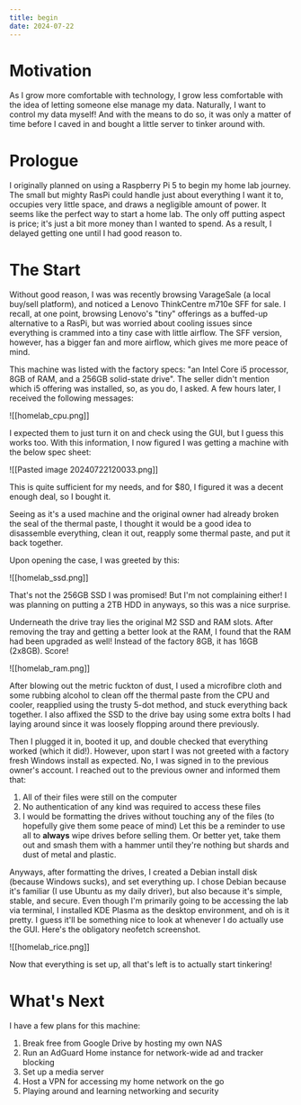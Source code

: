 ```yaml
---
title: begin
date: 2024-07-22
---
```

# Motivation
As I grow more comfortable with technology, I grow less comfortable with the idea of letting someone else manage my data. Naturally, I want to control my data myself! And with the means to do so, it was only a matter of time before I caved in and bought a little server to tinker around with. 
# Prologue
I originally planned on using a Raspberry Pi 5 to begin my home lab journey. The small but mighty RasPi could handle just about everything I want it to, occupies very little space, and draws a negligible amount of power. It seems like the perfect way to start a home lab. The only off putting aspect is price; it's just a bit more money than I wanted to spend. As a result, I delayed getting one until I had good reason to.
# The Start
Without good reason, I was was recently browsing VarageSale (a local buy/sell platform), and noticed a Lenovo ThinkCentre m710e SFF for sale. I recall, at one point, browsing Lenovo's "tiny" offerings as a buffed-up alternative to a RasPi, but was worried about cooling issues since everything is crammed into a tiny case with little airflow. The SFF version, however, has a bigger fan and more airflow, which gives me more peace of mind. 

This machine was listed with the factory specs: "an Intel Core i5 processor, 8GB of RAM, and a 256GB solid-state drive". The seller didn't mention which i5 offering was installed, so, as you do, I asked. A few hours later, I received the following messages:

![[homelab_cpu.png]]

I expected them to just turn it on and check using the GUI, but I guess this works too. With this information, I now figured I was getting a machine with the below spec sheet:

![[Pasted image 20240722120033.png]]

This is quite sufficient for my needs, and for $80, I figured it was a decent enough deal, so I bought it.

Seeing as it's a used machine and the original owner had already broken the seal of the thermal paste, I thought it would be a good idea to disassemble everything, clean it out, reapply some thermal paste, and put it back together. 

Upon opening the case, I was greeted by this:

![[homelab_ssd.png]]

That's not the 256GB SSD I was promised! But I'm not complaining either! I was planning on putting a 2TB HDD in anyways, so this was a nice surprise. 

Underneath the drive tray lies the original M2 SSD and RAM slots. After removing the tray and getting a better look at the RAM, I found that the RAM had been upgraded as well! Instead of the factory 8GB, it has 16GB (2x8GB). Score!

![[homelab_ram.png]]

After blowing out the metric fuckton of dust, I used a microfibre cloth and some rubbing alcohol to clean off the thermal paste from the CPU and cooler, reapplied using the trusty 5-dot method, and stuck everything back together. I also affixed the SSD to the drive bay using some extra bolts I had laying around since it was loosely flopping around there previously. 

Then I plugged it in, booted it up, and double checked that everything worked (which it did!). However, upon start I was not greeted with a factory fresh Windows install as expected. No, I was signed in to the previous owner's account. I reached out to the previous owner and informed them that:
1. All of their files were still on the computer
2. No authentication of any kind was required to access these files
3. I would be formatting the drives without touching any of the files (to hopefully give them some peace of mind)
Let this be a reminder to use all to **always** wipe drives before selling them. Or better yet, take them out and smash them with a hammer until they're nothing but shards and dust of metal and plastic. 

Anyways, after formatting the drives, I created a Debian install disk (because Windows sucks), and set everything up. I chose Debian because it's familiar (I use Ubuntu as my daily driver), but also because it's simple, stable, and secure. Even though I'm primarily going to be accessing the lab via terminal, I installed KDE Plasma as the desktop environment, and oh is it pretty. I guess it'll be something nice to look at whenever I do actually use the GUI. Here's the obligatory neofetch screenshot. 

![[homelab_rice.png]]

Now that everything is set up, all that's left is to actually start tinkering!
# What's Next
I have a few plans for this machine:
1. Break free from Google Drive by hosting my own NAS
2. Run an AdGuard Home instance for network-wide ad and tracker blocking
3. Set up a media server
4. Host a VPN for accessing my home network on the go
5. Playing around and learning networking and security
